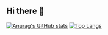## Hi there 👋

<!--
**Mesono-xian/Mesono-xian** is a ✨ _special_ ✨ repository because its `README.md` (this file) appears on your GitHub profile.

Here are some ideas to get you started:

- 🔭 I’m currently working on ...
- 🌱 I’m currently learning ...
- 👯 I’m looking to collaborate on ...
- 🤔 I’m looking for help with ...
- 💬 Ask me about ...
- 📫 How to reach me: ...
- 😄 Pronouns: ...
- ⚡ Fun fact: ...
-->
[![Anurag's GitHub stats](https://github-readme-stats-kappa-two-20.vercel.app/api?username=Mesono-xian)](https://github.com/anuraghazra/github-readme-stats)
[![Top Langs](https://github-readme-stats-kappa-two-20.vercel.app/api/top-langs/?username=Mesono-xian&layout=compact)](https://github.com/anuraghazra/github-readme-stats)

